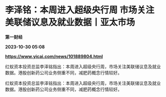 # 李泽铭：本周进入超级央行周 市场关注美联储议息及就业数据丨亚太市场
**第一财经**

**2023-10-30 05:08**

**https://www.yicai.com/news/101889804.html**

红蚁资本投资总监李泽铭指出：本周进入超级央行周，市场关注美联储议息及就业数据。港股创新药公司业务侧重不同，减肥药概念行情较好。

红蚁资本投资总监李泽铭指出：本周进入超级央行周，市场关注美联储议息及就业数据。港股创新药公司业务侧重不同，减肥药概念行情较好。